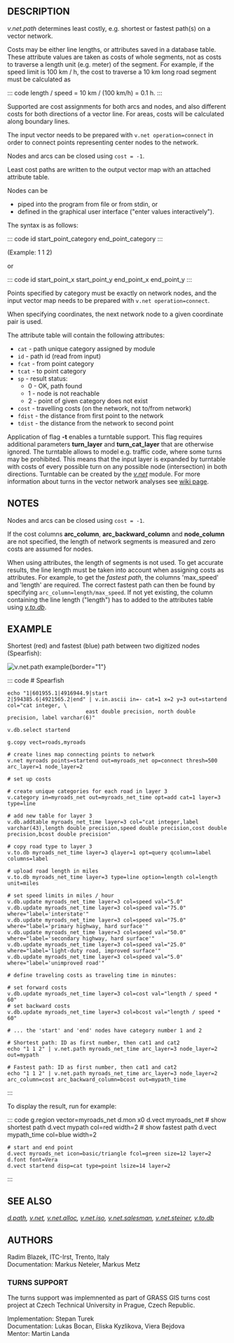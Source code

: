 ## DESCRIPTION

*v.net.path* determines least costly, e.g. shortest or fastest path(s)
on a vector network.

Costs may be either line lengths, or attributes saved in a database
table. These attribute values are taken as costs of whole segments, not
as costs to traverse a length unit (e.g. meter) of the segment. For
example, if the speed limit is 100 km / h, the cost to traverse a 10 km
long road segment must be calculated as

::: code
    length / speed = 10 km / (100 km/h) = 0.1 h.
:::

Supported are cost assignments for both arcs and nodes, and also
different costs for both directions of a vector line. For areas, costs
will be calculated along boundary lines.

The input vector needs to be prepared with `v.net operation=connect` in
order to connect points representing center nodes to the network.

Nodes and arcs can be closed using `cost = -1`.

Least cost paths are written to the output vector map with an attached
attribute table.

Nodes can be

-   piped into the program from file or from stdin, or
-   defined in the graphical user interface (\"enter values
    interactively\").

The syntax is as follows:

::: code
    id start_point_category end_point_category
:::

(Example: 1 1 2)

or

::: code
    id start_point_x start_point_y end_point_x end_point_y
:::

Points specified by category must be exactly on network nodes, and the
input vector map needs to be prepared with `v.net operation=connect`.

When specifying coordinates, the next network node to a given coordinate
pair is used.

The attribute table will contain the following attributes:

-   `cat` - path unique category assigned by module
-   `id` - path id (read from input)
-   `fcat` - from point category
-   `tcat` - to point category
-   `sp` - result status:
    -   0 - OK, path found
    -   1 - node is not reachable
    -   2 - point of given category does not exist
-   `cost` - travelling costs (on the network, not to/from network)
-   `fdist` - the distance from first point to the network
-   `tdist` - the distance from the network to second point

Application of flag **-t** enables a turntable support. This flag
requires additional parameters **turn_layer** and **turn_cat_layer**
that are otherwise ignored. The turntable allows to model e.g. traffic
code, where some turns may be prohibited. This means that the input
layer is expanded by turntable with costs of every possible turn on any
possible node (intersection) in both directions. Turntable can be
created by the *[v.net](v.net.html)* module. For more information about
turns in the vector network analyses see [wiki
page](https://grasswiki.osgeo.org/wiki/Turns_in_the_vector_network_analysis).

## NOTES

Nodes and arcs can be closed using `cost = -1`.

If the cost columns **arc_column**, **arc_backward_column** and
**node_column** are not specified, the length of network segments is
measured and zero costs are assumed for nodes.

When using attributes, the length of segments is not used. To get
accurate results, the line length must be taken into account when
assigning costs as attributes. For example, to get the *fastest path*,
the columns \'max_speed\' and \'length\' are required. The correct
fastest path can then be found by specifying
`arc_column=length/max_speed`. If not yet existing, the column
containing the line length (\"length\") has to added to the attributes
table using *[v.to.db](v.to.db.html)*.

## EXAMPLE

Shortest (red) and fastest (blue) path between two digitized nodes
(Spearfish):

![v.net.path example](vnetpath.png){border="1"}

::: code
    # Spearfish

    echo "1|601955.1|4916944.9|start
    2|594385.6|4921565.2|end" | v.in.ascii in=- cat=1 x=2 y=3 out=startend col="cat integer, \
                             east double precision, north double precision, label varchar(6)"

    v.db.select startend

    g.copy vect=roads,myroads

    # create lines map connecting points to network
    v.net myroads points=startend out=myroads_net op=connect thresh=500 arc_layer=1 node_layer=2

    # set up costs

    # create unique categories for each road in layer 3
    v.category in=myroads_net out=myroads_net_time opt=add cat=1 layer=3 type=line

    # add new table for layer 3
    v.db.addtable myroads_net_time layer=3 col="cat integer,label varchar(43),length double precision,speed double precision,cost double precision,bcost double precision"

    # copy road type to layer 3
    v.to.db myroads_net_time layer=3 qlayer=1 opt=query qcolumn=label columns=label

    # upload road length in miles
    v.to.db myroads_net_time layer=3 type=line option=length col=length unit=miles

    # set speed limits in miles / hour
    v.db.update myroads_net_time layer=3 col=speed val="5.0"
    v.db.update myroads_net_time layer=3 col=speed val="75.0" where="label='interstate'"
    v.db.update myroads_net_time layer=3 col=speed val="75.0" where="label='primary highway, hard surface'"
    v.db.update myroads_net_time layer=3 col=speed val="50.0" where="label='secondary highway, hard surface'"
    v.db.update myroads_net_time layer=3 col=speed val="25.0" where="label='light-duty road, improved surface'"
    v.db.update myroads_net_time layer=3 col=speed val="5.0" where="label='unimproved road'"

    # define traveling costs as traveling time in minutes:

    # set forward costs
    v.db.update myroads_net_time layer=3 col=cost val="length / speed * 60"
    # set backward costs
    v.db.update myroads_net_time layer=3 col=bcost val="length / speed * 60"

    # ... the 'start' and 'end' nodes have category number 1 and 2

    # Shortest path: ID as first number, then cat1 and cat2
    echo "1 1 2" | v.net.path myroads_net_time arc_layer=3 node_layer=2 out=mypath

    # Fastest path: ID as first number, then cat1 and cat2
    echo "1 1 2" | v.net.path myroads_net_time arc_layer=3 node_layer=2 arc_column=cost arc_backward_column=bcost out=mypath_time
:::

To display the result, run for example:

::: code
    g.region vector=myroads_net
    d.mon x0
    d.vect myroads_net
    # show shortest path
    d.vect mypath col=red width=2
    # show fastest path
    d.vect mypath_time col=blue width=2

    # start and end point
    d.vect myroads_net icon=basic/triangle fcol=green size=12 layer=2
    d.font font=Vera
    d.vect startend disp=cat type=point lsize=14 layer=2
:::

## SEE ALSO

*[d.path](d.path.html), [v.net](v.net.html),
[v.net.alloc](v.net.alloc.html), [v.net.iso](v.net.iso.html),
[v.net.salesman](v.net.salesman.html),
[v.net.steiner](v.net.steiner.html), [v.to.db](v.to.db.html)*

## AUTHORS

Radim Blazek, ITC-Irst, Trento, Italy\
Documentation: Markus Neteler, Markus Metz

### TURNS SUPPORT

The turns support was implemnented as part of GRASS GIS turns cost
project at Czech Technical University in Prague, Czech Republic.

Implementation: Stepan Turek\
Documentation: Lukas Bocan, Eliska Kyzlikova, Viera Bejdova\
Mentor: Martin Landa
